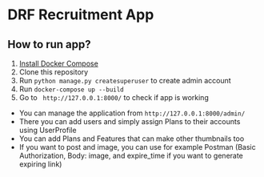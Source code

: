 # DRF Recruitment App
 
## How to run app?
1. [Install Docker Compose](https://docs.docker.com/compose/install/)
2. Clone this repository
3. Run `python manage.py createsuperuser` to create admin account
4. Run `docker-compose up --build`
5. Go to ` http://127.0.0.1:8000/` to check if app is working


* You can manage the application from `http://127.0.0.1:8000/admin/`
* There you can add users and simply assign Plans to their accounts using UserProfile
* You can add Plans and Features that can make other thumbnails too
* If you want to post and image, you can use for example Postman (Basic Authorization, Body: image, and expire_time if you want to generate expiring link)

